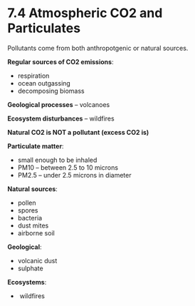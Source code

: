 # 7.4 Atmospheric CO2 and Particulates 

Pollutants come from both anthropotgenic or natural sources.

**Regular sources of CO2 emissions**:
- respiration
- ocean outgassing
- decomposing biomass

**Geological processes** – volcanoes

**Ecosystem disturbances** – wildfires

**Natural CO2 is NOT a pollutant (excess CO2 is)**

**Particulate matter**:
- small enough to be inhaled
- PM10 – between 2.5 to 10 microns
- PM2.5 – under 2.5 microns in diameter

**Natural sources**:
- pollen
- spores
- bacteria
- dust mites
- airborne soil

**Geological**:
-  volcanic dust
-  sulphate

**Ecosystems**:
-  wildfires


